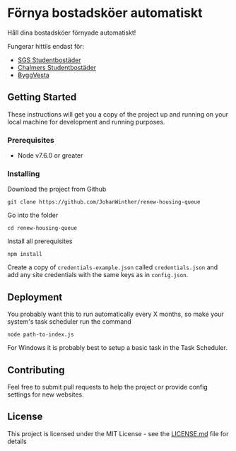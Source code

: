 # Förnya bostadsköer automatiskt

Håll dina bostadsköer förnyade automatiskt!

Fungerar hittils endast för:
- [SGS Studentbostäder](https://sgsstudentbostader.se)
- [Chalmers Studentbostäder](https://chalmersstudentbostader.se)
- [ByggVesta](https://www.byggvesta.se)

## Getting Started

These instructions will get you a copy of the project up and running on your local machine for development and running purposes.

### Prerequisites

- Node v7.6.0 or greater

### Installing

Download the project from Github
```
git clone https://github.com/JohanWinther/renew-housing-queue
```

Go into the folder
```
cd renew-housing-queue
```

Install all prerequisites
```
npm install
```

Create a copy of `credentials-example.json` called `credentials.json` and add any site credentials with the same keys as in `config.json`.

## Deployment

You probably want this to run automatically every X months, so make your system's task scheduler run the command
```
node path-to-index.js
```

For Windows it is probably best to setup a basic task in the Task Scheduler.

## Contributing

Feel free to submit pull requests to help the project or provide config settings for new websites.

## License

This project is licensed under the MIT License - see the [LICENSE.md](LICENSE.md) file for details
